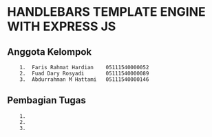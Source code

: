 # HANDLEBARS TEMPLATE ENGINE WITH EXPRESS JS

## Anggota Kelompok 

        1.  Faris Rahmat Hardian    05111540000052
        2.  Fuad Dary Rosyadi       05111540000089
        3.  Abdurrahman M Hattami   05111540000146

## Pembagian Tugas

        1. 
        2.
        3. 
        